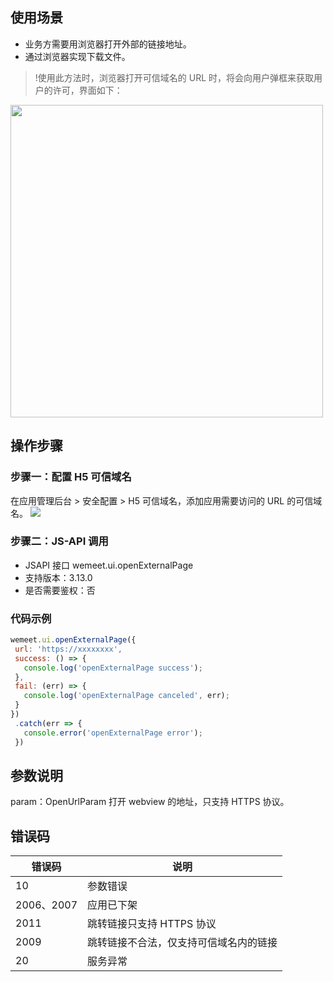 ## 使用场景
- 业务方需要用浏览器打开外部的链接地址。
- 通过浏览器实现下载文件。
>!使用此方法时，浏览器打开可信域名的 URL 时，将会向用户弹框来获取用户的许可，界面如下：
<img style="width:500px; max-width: inherit;" src="https://qcloudimg.tencent-cloud.cn/raw/12a9a67cb92f84479471a319599663cc.png" />

## 操作步骤
### 步骤一：配置 H5 可信域名
在应用管理后台 > 安全配置 > H5 可信域名，添加应用需要访问的 URL 的可信域名。
![](https://qcloudimg.tencent-cloud.cn/raw/7253cc2403aebf9e3643d6aee295d90f.png)

### 步骤二：JS-API 调用
- JSAPI 接口
wemeet.ui.openExternalPage
- 支持版本：3.13.0
- 是否需要鉴权：否

### 代码示例
```js
wemeet.ui.openExternalPage({
 url: 'https://xxxxxxxx',
 success: () => {
   console.log('openExternalPage success');
 },
 fail: (err) => {
   console.log('openExternalPage canceled', err);
 }
})
 .catch(err => {
   console.error('openExternalPage error');
 })
```

## 参数说明
param：OpenUrlParam 打开 webview 的地址，只支持 HTTPS 协议。

## 错误码

| 错误码 | 说明 | 
|---------|---------|
| 10 | 参数错误 | 
| 2006、2007 | 应用已下架 | 
| 2011 | 跳转链接只支持 HTTPS 协议 | 
| 2009 | 跳转链接不合法，仅支持可信域名内的链接 | 
| 20 | 服务异常 | 

